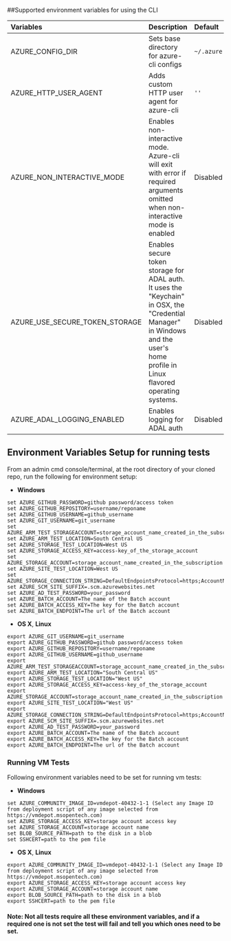 ##Supported environment variables for using the CLI

| Variables | Description | Default |
| :--- | :--- | :--- |
| AZURE_CONFIG_DIR | Sets base directory for azure-cli configs | `~/.azure` |
| AZURE_HTTP_USER_AGENT | Adds custom HTTP user agent for azure-cli | `''` |
| AZURE_NON_INTERACTIVE_MODE | Enables non-interactive mode. Azure-cli will exit with error if required arguments omitted when non-interactive mode is enabled | Disabled |
| AZURE_USE_SECURE_TOKEN_STORAGE | Enables secure token storage for ADAL auth. It uses the "Keychain" in OSX, the "Credential Manager" in Windows and the user's home profile in Linux flavored operating systems. | Disabled |
| AZURE_ADAL_LOGGING_ENABLED | Enables logging for ADAL auth | Disabled |


## Environment Variables Setup for running tests

From an admin cmd console/terminal, at the root directory of your cloned repo, run the following for environment setup:
* **Windows**
```
set AZURE_GITHUB_PASSWORD=github password/access token
set AZURE_GITHUB_REPOSITORY=username/reponame
set AZURE_GITHUB_USERNAME=github_username
set AZURE_GIT_USERNAME=git_username
set AZURE_ARM_TEST_STORAGEACCOUNT=storage_account_name_created_in_the_subscription
set AZURE_ARM_TEST_LOCATION=South Central US
set AZURE_STORAGE_TEST_LOCATION=West US
set AZURE_STORAGE_ACCESS_KEY=access-key_of_the_storage_account
set AZURE_STORAGE_ACCOUNT=storage_account_name_created_in_the_subscription
set AZURE_SITE_TEST_LOCATION=West US
set AZURE_STORAGE_CONNECTION_STRING=DefaultEndpointsProtocol=https;AccountName=storage_account;AccountKey=access_key
set AZURE_SCM_SITE_SUFFIX=.scm.azurewebsites.net
set AZURE_AD_TEST_PASSWORD=your_password
set AZURE_BATCH_ACCOUNT=The name of the Batch account
set AZURE_BATCH_ACCESS_KEY=The key for the Batch account
set AZURE_BATCH_ENDPOINT=The url of the Batch account

```

* **OS X**, **Linux**
```
export AZURE_GIT_USERNAME=git_username
export AZURE_GITHUB_PASSWORD=github password/access token
export AZURE_GITHUB_REPOSITORY=username/reponame
export AZURE_GITHUB_USERNAME=github_username
export AZURE_ARM_TEST_STORAGEACCOUNT=storage_account_name_created_in_the_subscription
export AZURE_ARM_TEST_LOCATION="South Central US"
export AZURE_STORAGE_TEST_LOCATION="West US"
export AZURE_STORAGE_ACCESS_KEY=access-key_of_the_storage_account
export AZURE_STORAGE_ACCOUNT=storage_account_name_created_in_the_subscription
export AZURE_SITE_TEST_LOCATION="West US"
export AZURE_STORAGE_CONNECTION_STRING=DefaultEndpointsProtocol=https;AccountName=storage_account;AccountKey=access_key
export AZURE_SCM_SITE_SUFFIX=.scm.azurewebsites.net
export AZURE_AD_TEST_PASSWORD=your_password
export AZURE_BATCH_ACCOUNT=The name of the Batch account
export AZURE_BATCH_ACCESS_KEY=The key for the Batch account
export AZURE_BATCH_ENDPOINT=The url of the Batch account

```

### Running VM Tests
Following environment variables need to be set for running vm tests:
* **Windows**
```
set AZURE_COMMUNITY_IMAGE_ID=vmdepot-40432-1-1 (Select any Image ID from deployment script of any image selected from https://vmdepot.msopentech.com)
set AZURE_STORAGE_ACCESS_KEY=storage account access key
set AZURE_STORAGE_ACCOUNT=storage account name
set BLOB_SOURCE_PATH=path to the disk in a blob
set SSHCERT=path to the pem file
```

* **OS X**, **Linux**
```
export AZURE_COMMUNITY_IMAGE_ID=vmdepot-40432-1-1 (Select any Image ID from deployment script of any image selected from https://vmdepot.msopentech.com)
export AZURE_STORAGE_ACCESS_KEY=storage account access key
export AZURE_STORAGE_ACCOUNT=storage account name
export BLOB_SOURCE_PATH=path to the disk in a blob
export SSHCERT=path to the pem file
```

#### Note: Not all tests require all these environment variables, and if a required one is not set the test will fail and tell you which ones need to be set.
